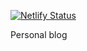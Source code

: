 [![Netlify Status](https://api.netlify.com/api/v1/badges/0eae77e8-3eb1-4725-be20-c0cfa55fef45/deploy-status)](https://app.netlify.com/sites/antiskleroz/deploys)

Personal blog
